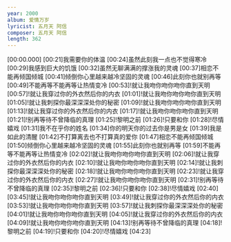 ```yaml
---
year: 2000
album: 爱情万岁
lyricist: 五月天 阿信
composer: 五月天 阿信
length: 362
---
```

[00:00.000]
[00:21]我需要你的体温
[00:24]虽然此刻我一点也不觉得寒冷
[00:29]我感到巨大的饥饿
[00:32]虽然无聊满满的撑涨我的灵魂
[00:37]相恋不能再倾国倾城
[00:41]倾倒你心里越来越冷坚固的灵魂
[00:46]此刻你也就别再等
[00:49]不能再等不能再等让热情变冷
[00:53]!就让我吻你吻你吻你直到天明
[00:57]!就让我穿过你的外衣然后你的内衣
[01:01]!就让我吻你吻你吻你直到天明
[01:05]!就让我刺探你最深深深处你的秘密
[01:09]!就让我吻你吻你吻你直到天明
[01:13]!就让我穿过你的外衣然后你的内衣
[01:17]!就让我吻你吻你吻你直到天明
[01:21]!别再等待不曾降临的真理
[01:25]!黎明之前
[01:26]!只要和你
[01:28]!尽情嬉戏
[01:31]我不在乎你的姓名
[01:34]你的明天你的过去你是男是女
[01:39]我是如此的清醒
[01:42]不打算离去也不打算真的爱你
[01:47]相恋不能再倾国倾城
[01:50]倾倒你心里越来越冷坚固的灵魂
[01:55]此刻你也就别再等
[01:59]不能再等不能再等让热情变冷
[02:02]!就让我吻你吻你吻你直到天明
[02:06]!就让我穿过你的外衣然后你的内衣
[02:10]!就让我吻你吻你吻你直到天明
[02:14]!就让我刺探你最深深深处你的秘密
[02:18]!就让我吻你吻你吻你直到天明
[02:23]!就让我穿过你的外衣然后你的内衣
[02:27]!就让我吻你吻你吻你直到天明
[02:31]!别再等待不曾降临的真理
[02:35]!黎明之前
[02:36]!只要和你
[02:38]!尽情嬉戏
[02:40]
[03:45]!就让我吻你吻你吻你直到天明
[03:49]!就让我穿过你的外衣然后你的内衣
[03:53]!就让我吻你吻你吻你直到天明
[03:57]!就让我刺探你最深深深处你的秘密
[04:01]!就让我吻你吻你吻你直到天明
[04:05]!就让我穿过你的外衣然后你的内衣
[04:09]!就让我吻你吻你吻你直到天明
[04:13]!别再等待不曾降临的真理
[04:18]!黎明之前
[04:19]!只要和你
[04:20]!尽情嬉戏
[04:23]